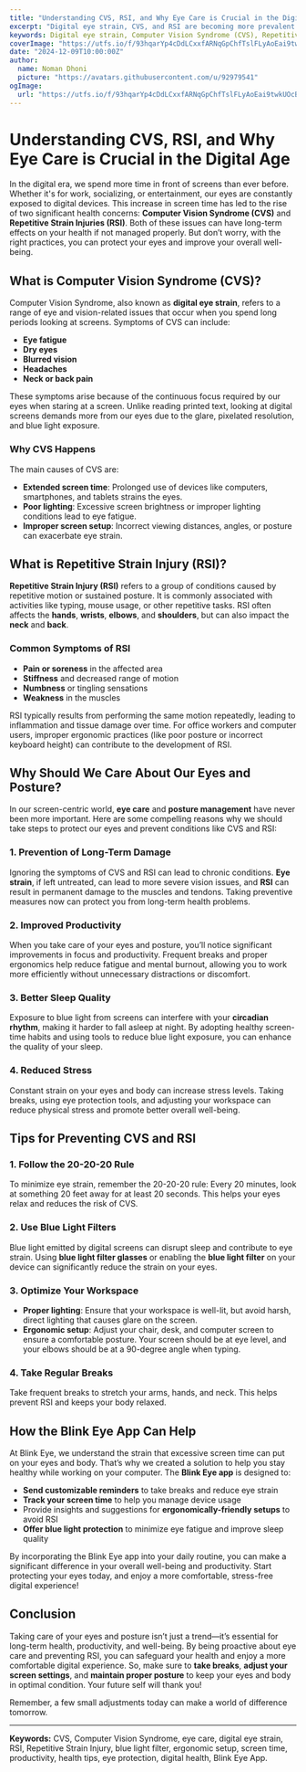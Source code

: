 ```yaml
---
title: "Understanding CVS, RSI, and Why Eye Care is Crucial in the Digital Age"
excerpt: "Digital eye strain, CVS, and RSI are becoming more prevalent with increased screen time. Learn how they affect your eyes and health, and why it's essential to protect your vision and well-being."
keywords: Digital eye strain, Computer Vision Syndrome (CVS), Repetitive Strain Injuries (RSI), Eye care in the digital age, Protect your eyes from screen time, Preventing CVS and RSI, Blue light protection, Screen time and eye health, Tips for eye health during screen use, How to avoid digital eye strain, Healthy habits for eye care, Digital wellness for eyes, Reduce screen fatigue, Best practices for eye care, Eye exercises for screen users.
coverImage: "https://utfs.io/f/93hqarYp4cDdLCxxfARNqGpChfTslFLyAoEai9twkUOcB1W6"
date: "2024-12-09T10:00:00Z"
author:
  name: Noman Dhoni
  picture: "https://avatars.githubusercontent.com/u/92979541"
ogImage:
  url: "https://utfs.io/f/93hqarYp4cDdLCxxfARNqGpChfTslFLyAoEai9twkUOcB1W6"
---
```


# Understanding CVS, RSI, and Why Eye Care is Crucial in the Digital Age

In the digital era, we spend more time in front of screens than ever before. Whether it's for work, socializing, or entertainment, our eyes are constantly exposed to digital devices. This increase in screen time has led to the rise of two significant health concerns: **Computer Vision Syndrome (CVS)** and **Repetitive Strain Injuries (RSI)**. Both of these issues can have long-term effects on your health if not managed properly. But don’t worry, with the right practices, you can protect your eyes and improve your overall well-being.

## What is Computer Vision Syndrome (CVS)?

Computer Vision Syndrome, also known as **digital eye strain**, refers to a range of eye and vision-related issues that occur when you spend long periods looking at screens. Symptoms of CVS can include:

- **Eye fatigue**
- **Dry eyes**
- **Blurred vision**
- **Headaches**
- **Neck or back pain**

These symptoms arise because of the continuous focus required by our eyes when staring at a screen. Unlike reading printed text, looking at digital screens demands more from our eyes due to the glare, pixelated resolution, and blue light exposure.

### Why CVS Happens

The main causes of CVS are:
- **Extended screen time**: Prolonged use of devices like computers, smartphones, and tablets strains the eyes.
- **Poor lighting**: Excessive screen brightness or improper lighting conditions lead to eye fatigue.
- **Improper screen setup**: Incorrect viewing distances, angles, or posture can exacerbate eye strain.

## What is Repetitive Strain Injury (RSI)?

**Repetitive Strain Injury (RSI)** refers to a group of conditions caused by repetitive motion or sustained posture. It is commonly associated with activities like typing, mouse usage, or other repetitive tasks. RSI often affects the **hands**, **wrists**, **elbows**, and **shoulders**, but can also impact the **neck** and **back**.

### Common Symptoms of RSI

- **Pain or soreness** in the affected area
- **Stiffness** and decreased range of motion
- **Numbness** or tingling sensations
- **Weakness** in the muscles

RSI typically results from performing the same motion repeatedly, leading to inflammation and tissue damage over time. For office workers and computer users, improper ergonomic practices (like poor posture or incorrect keyboard height) can contribute to the development of RSI.

## Why Should We Care About Our Eyes and Posture?

In our screen-centric world, **eye care** and **posture management** have never been more important. Here are some compelling reasons why we should take steps to protect our eyes and prevent conditions like CVS and RSI:

### 1. **Prevention of Long-Term Damage**

Ignoring the symptoms of CVS and RSI can lead to chronic conditions. **Eye strain**, if left untreated, can lead to more severe vision issues, and **RSI** can result in permanent damage to the muscles and tendons. Taking preventive measures now can protect you from long-term health problems.

### 2. **Improved Productivity**

When you take care of your eyes and posture, you’ll notice significant improvements in focus and productivity. Frequent breaks and proper ergonomics help reduce fatigue and mental burnout, allowing you to work more efficiently without unnecessary distractions or discomfort.

### 3. **Better Sleep Quality**

Exposure to blue light from screens can interfere with your **circadian rhythm**, making it harder to fall asleep at night. By adopting healthy screen-time habits and using tools to reduce blue light exposure, you can enhance the quality of your sleep.

### 4. **Reduced Stress**

Constant strain on your eyes and body can increase stress levels. Taking breaks, using eye protection tools, and adjusting your workspace can reduce physical stress and promote better overall well-being.

## Tips for Preventing CVS and RSI

### 1. **Follow the 20-20-20 Rule**

To minimize eye strain, remember the 20-20-20 rule: Every 20 minutes, look at something 20 feet away for at least 20 seconds. This helps your eyes relax and reduces the risk of CVS.

### 2. **Use Blue Light Filters**

Blue light emitted by digital screens can disrupt sleep and contribute to eye strain. Using **blue light filter glasses** or enabling the **blue light filter** on your device can significantly reduce the strain on your eyes.

### 3. **Optimize Your Workspace**

- **Proper lighting**: Ensure that your workspace is well-lit, but avoid harsh, direct lighting that causes glare on the screen.
- **Ergonomic setup**: Adjust your chair, desk, and computer screen to ensure a comfortable posture. Your screen should be at eye level, and your elbows should be at a 90-degree angle when typing.

### 4. **Take Regular Breaks**

Take frequent breaks to stretch your arms, hands, and neck. This helps prevent RSI and keeps your body relaxed.

## How the **Blink Eye App** Can Help

At Blink Eye, we understand the strain that excessive screen time can put on your eyes and body. That’s why we created a solution to help you stay healthy while working on your computer. The **Blink Eye app** is designed to:

- **Send customizable reminders** to take breaks and reduce eye strain
- **Track your screen time** to help you manage device usage
- Provide insights and suggestions for **ergonomically-friendly setups** to avoid RSI
- **Offer blue light protection** to minimize eye fatigue and improve sleep quality

By incorporating the Blink Eye app into your daily routine, you can make a significant difference in your overall well-being and productivity. Start protecting your eyes today, and enjoy a more comfortable, stress-free digital experience!

## Conclusion

Taking care of your eyes and posture isn’t just a trend—it’s essential for long-term health, productivity, and well-being. By being proactive about eye care and preventing RSI, you can safeguard your health and enjoy a more comfortable digital experience. So, make sure to **take breaks**, **adjust your screen settings**, and **maintain proper posture** to keep your eyes and body in optimal condition. Your future self will thank you!

Remember, a few small adjustments today can make a world of difference tomorrow.

---

**Keywords:** CVS, Computer Vision Syndrome, eye care, digital eye strain, RSI, Repetitive Strain Injury, blue light filter, ergonomic setup, screen time, productivity, health tips, eye protection, digital health, Blink Eye App.
